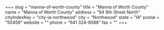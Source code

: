 +++
slug = "manna-of-worth-county"
title = "Manna of Worth County"
name = "Manna of Worth County"
address = "94 9th Street North"
cityIndexKey = "city-ia-northwood"
city = "Northwood"
state = "IA"
postal = "50459"
website = ""
phone = "641 324-8588"
fax = ""
+++
